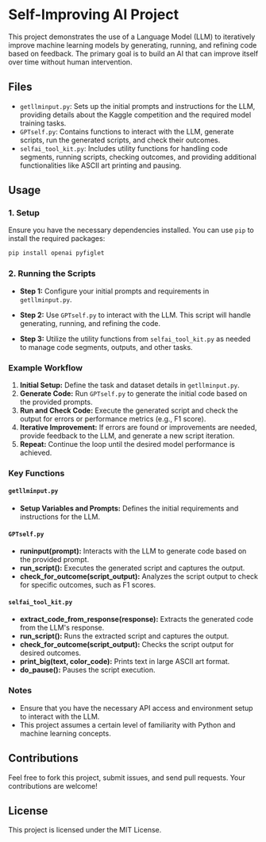
# Self-Improving AI Project

This project demonstrates the use of a Language Model (LLM) to iteratively improve machine learning models by generating, running, and refining code based on feedback. The primary goal is to build an AI that can improve itself over time without human intervention.

## Files

- `getllminput.py`: Sets up the initial prompts and instructions for the LLM, providing details about the Kaggle competition and the required model training tasks.
- `GPTself.py`: Contains functions to interact with the LLM, generate scripts, run the generated scripts, and check their outcomes.
- `selfai_tool_kit.py`: Includes utility functions for handling code segments, running scripts, checking outcomes, and providing additional functionalities like ASCII art printing and pausing.

## Usage

### 1. Setup

Ensure you have the necessary dependencies installed. You can use `pip` to install the required packages:
```bash
pip install openai pyfiglet
```

### 2. Running the Scripts

- **Step 1:** Configure your initial prompts and requirements in `getllminput.py`.

- **Step 2:** Use `GPTself.py` to interact with the LLM. This script will handle generating, running, and refining the code.

- **Step 3:** Utilize the utility functions from `selfai_tool_kit.py` as needed to manage code segments, outputs, and other tasks.

### Example Workflow

1. **Initial Setup:** Define the task and dataset details in `getllminput.py`.
2. **Generate Code:** Run `GPTself.py` to generate the initial code based on the provided prompts.
3. **Run and Check Code:** Execute the generated script and check the output for errors or performance metrics (e.g., F1 score).
4. **Iterative Improvement:** If errors are found or improvements are needed, provide feedback to the LLM, and generate a new script iteration.
5. **Repeat:** Continue the loop until the desired model performance is achieved.

### Key Functions

#### `getllminput.py`

- **Setup Variables and Prompts:** Defines the initial requirements and instructions for the LLM.

#### `GPTself.py`

- **runinput(prompt):** Interacts with the LLM to generate code based on the provided prompt.
- **run_script():** Executes the generated script and captures the output.
- **check_for_outcome(script_output):** Analyzes the script output to check for specific outcomes, such as F1 scores.

#### `selfai_tool_kit.py`

- **extract_code_from_response(response):** Extracts the generated code from the LLM's response.
- **run_script():** Runs the extracted script and captures the output.
- **check_for_outcome(script_output):** Checks the script output for desired outcomes.
- **print_big(text, color_code):** Prints text in large ASCII art format.
- **do_pause():** Pauses the script execution.

### Notes

- Ensure that you have the necessary API access and environment setup to interact with the LLM.
- This project assumes a certain level of familiarity with Python and machine learning concepts.

## Contributions

Feel free to fork this project, submit issues, and send pull requests. Your contributions are welcome!

## License

This project is licensed under the MIT License.
